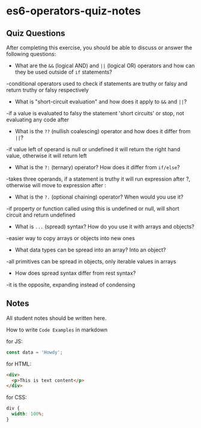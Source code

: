 # es6-operators-quiz-notes

## Quiz Questions

After completing this exercise, you should be able to discuss or answer the following questions:

- What are the `&&` (logical AND) and `||` (logical OR) operators and how can they be used outside of `if` statements?

-conditional operators used to check if statements are truthy or falsy and return truthy or falsy respectively

- What is "short-circuit evaluation" and how does it apply to `&&` and `||`?

-if a value is evaluated to falsy the statement 'short circuits' or stop, not evaluating any code after

- What is the `??` (nullish coalescing) operator and how does it differ from `||`?

-if value left of operand is null or undefined it will return the right hand value, otherwise it will return left

- What is the `?:` (ternary) operator? How does it differ from `if/else`?

-takes three operands, if a statement is truthy it will run expression after ?, otherwise will move to expression after :

- What is the `?.` (optional chaining) operator? When would you use it?

-if property or function called using this is undefined or null, will short circuit and return undefined

- What is `...` (spread) syntax? How do you use it with arrays and objects?

-easier way to copy arrays or objects into new ones

- What data types can be spread into an array? Into an object?

-all primitives can be spread in objects, only iterable values in arrays

- How does spread syntax differ from rest syntax?

-it is the opposite, expanding instead of condensing

## Notes

All student notes should be written here.

How to write `Code Examples` in markdown

for JS:

```js
const data = 'Howdy';
```

for HTML:

```html
<div>
  <p>This is text content</p>
</div>
```

for CSS:

```css
div {
  width: 100%;
}
```

